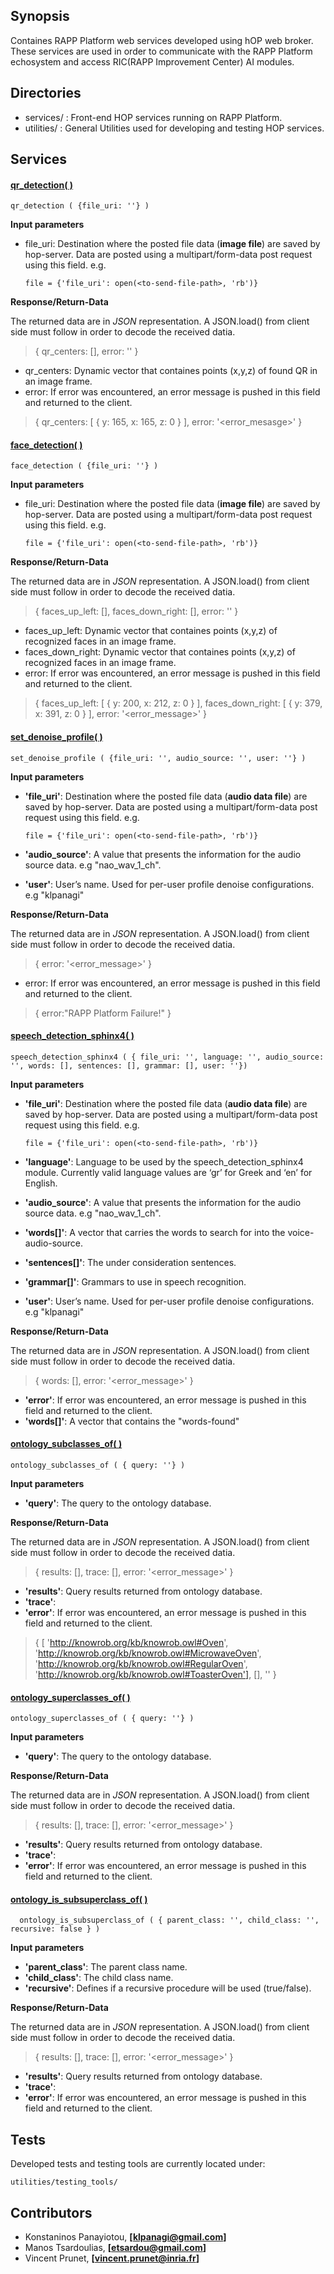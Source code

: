 ## Synopsis

Containes RAPP Platform web services developed using hOP web broker.
These services are used in order to communicate with the RAPP Platform echosystem
and access RIC(RAPP Improvement Center) AI modules.

## Directories

- services/ : Front-end HOP services running on RAPP Platform.
- utilities/ : General Utilities used for developing and testing HOP services. 

## Services

#### [qr_detection( )](https://github.com/rapp-project/rapp-platform/blob/hop_services/hop_services/services/qr_detection.service.js)

```
qr_detection ( {file_uri: ''} )
```

  **Input parameters**

  - file_uri: Destination where the posted file data (**image file**) are saved by hop-server.
    Data are posted using a multipart/form-data post request using this field.
    e.g.

    ```
    file = {'file_uri': open(<to-send-file-path>, 'rb')}
    ```

  **Response/Return-Data**

  The returned data are in *JSON* representation. A JSON.load() from client side must follow in order to decode the received datia.

  > { qr_centers: [], error: '' }

  - qr_centers: Dynamic vector that containes points (x,y,z) of found QR in an image frame.
  - error: If error was encountered, an error message is pushed in this field
    and returned to the client.


  > {
  >   qr_centers: [ { y: 165, x: 165, z: 0 } ],
  >   error: '<error_mesasge>'
  > }




#### [face_detection( )](https://github.com/rapp-project/rapp-platform/blob/hop_services/hop_services/services/face_detection.service.js)

  ```
  face_detection ( {file_uri: ''} )
  ```

  **Input parameters**

  - file_uri: Destination where the posted file data (**image file**) are saved by hop-server.
    Data are posted using a multipart/form-data post request using this field.
    e.g.

    ```
    file = {'file_uri': open(<to-send-file-path>, 'rb')}
    ```

  **Response/Return-Data**

  The returned data are in *JSON* representation. A JSON.load() from client side must follow in order to decode
  the received datia.

  > { faces_up_left: [], faces_down_right: [], error: '' }

  - faces_up_left: Dynamic vector that containes points (x,y,z) of recognized faces in an image frame.
  - faces_down_right: Dynamic vector that containes points (x,y,z) of recognized faces in an image frame.
  - error: If error was encountered, an error message is pushed in this field
    and returned to the client.


  > {
  >   faces_up_left: [ { y: 200, x: 212, z: 0 } ],
  >   faces_down_right: [ { y: 379, x: 391, z: 0 } ],
  >   error: '<error_message>'
  > }


#### [set_denoise_profile( )](https://github.com/rapp-project/rapp-platform/blob/hop_services/hop_services/services/set_denoise_profile.service.js)

  ```
  set_denoise_profile ( {file_uri: '', audio_source: '', user: ''} )
  ```

  **Input parameters**

  - **'file_uri'**: Destination where the posted file data (**audio data file**) are saved by hop-server.
    Data are posted using a multipart/form-data post request using this field.
    e.g.

    ```
    file = {'file_uri': open(<to-send-file-path>, 'rb')}
    ```

  - **'audio_source'**: A value that presents the <robot>_<encode>_<channels> information for the audio source data.
    e.g "nao_wav_1_ch".
  - **'user'**: User’s name. Used for per-user profile denoise configurations.
    e.g "klpanagi"


  **Response/Return-Data**

  The returned data are in *JSON* representation. A JSON.load() from client side must follow in order to decode
  the received datia.

  > { error: '<error_message>' }

  - error: If error was encountered, an error message is pushed in this field
    and returned to the client.


  > {
  >  error:"RAPP Platform Failure!"
  > }


#### [speech_detection_sphinx4( )](https://github.com/rapp-project/rapp-platform/blob/hop_services/hop_services/services/speech_detection_sphinx4.service.js) 

  ```
  speech_detection_sphinx4 ( { file_uri: '', language: '', audio_source: '', words: [], sentences: [], grammar: [], user: ''})
  ``` 

  **Input parameters**

  - **'file_uri'**: Destination where the posted file data (**audio data file**) are saved by hop-server.
    Data are posted using a multipart/form-data post request using this field.
    e.g.

    ```
    file = {'file_uri': open(<to-send-file-path>, 'rb')}
    ```

  - **'language'**: Language to be used by the speech_detection_sphinx4 module.
    Currently valid language values are ‘gr’ for Greek and ‘en’ for English.
  - **'audio_source'**: A value that presents the <robot>_<encode>_<channels> information for the audio source data.
    e.g "nao_wav_1_ch".
  - **'words[]'**: A vector that carries the words to search for into the voice-audio-source.
  - **'sentences[]'**: The under consideration sentences.
  - **'grammar[]'**: Grammars to use in speech recognition.
  - **'user'**: User’s name. Used for per-user profile denoise configurations.
    e.g "klpanagi"


  **Response/Return-Data**

  The returned data are in *JSON* representation. A JSON.load() from client side must follow in order to decode
  the received datia.

  > { words: [], error: '<error_message>' }

  - **'error'**: If error was encountered, an error message is pushed in this field
    and returned to the client.
  - **'words[]'**: A vector that contains the "words-found"



#### [ontology_subclasses_of( )](https://github.com/rapp-project/rapp-platform/blob/hop_services/hop_services/services/ontology_subclasses_of.service.js)

  ```
  ontology_subclasses_of ( { query: ''} )
  ```

  **Input parameters**

  - **'query'**: The query to the ontology database.


  **Response/Return-Data**

  The returned data are in *JSON* representation. A JSON.load() from client side must follow in order to decode
  the received datia.

  > { results: [], trace: [], error: '<error_message>' }

  - **'results'**: Query results returned from ontology database.
  - **'trace'**:
  - **'error'**: If error was encountered, an error message is pushed in this field
    and returned to the client.


  > { [ 'http://knowrob.org/kb/knowrob.owl#Oven',
  >     'http://knowrob.org/kb/knowrob.owl#MicrowaveOven',
  >     'http://knowrob.org/kb/knowrob.owl#RegularOven',
  >     'http://knowrob.org/kb/knowrob.owl#ToasterOven'],
  >   [],
  >   ''
  > }


#### [ontology_superclasses_of( )](https://github.com/rapp-project/rapp-platform/blob/hop_services/hop_services/services/ontology_superclasses_of.service.js)

  ```
  ontology_superclasses_of ( { query: ''} )
  ```

  **Input parameters**

  - **'query'**: The query to the ontology database.


  **Response/Return-Data**

  The returned data are in *JSON* representation. A JSON.load() from client side must follow in order to decode
  the received datia.

  > { results: [], trace: [], error: '<error_message>' }

  - **'results'**: Query results returned from ontology database.
  - **'trace'**:
  - **'error'**: If error was encountered, an error message is pushed in this field
    and returned to the client.


#### [ontology_is_subsuperclass_of( ) ](https://github.com/rapp-project/rapp-platform/blob/hop_services/hop_services/services/ontology_is_subsuperclass_of.service.js)

  ```
    ontology_is_subsuperclass_of ( { parent_class: '', child_class: '', recursive: false } )
  ```

  **Input parameters**

  - **'parent_class'**: The parent class name.
  - **'child_class'**: The child class name.
  - **'recursive'**: Defines if a recursive procedure will be used (true/false).


  **Response/Return-Data**

  The returned data are in *JSON* representation. A JSON.load() from client side must follow in order to decode
  the received datia.

  > { results: [], trace: [], error: '<error_message>' }

  - **'results'**: Query results returned from ontology database.
  - **'trace'**:
  - **'error'**: If error was encountered, an error message is pushed in this field
    and returned to the client.



## Tests

Developed tests and testing tools are currently located under:
```
utilities/testing_tools/
```

## Contributors

- Konstaninos Panayiotou, **[klpanagi@gmail.com]**
- Manos Tsardoulias, **[etsardou@gmail.com]**
- Vincent Prunet, **[vincent.prunet@inria.fr]**
